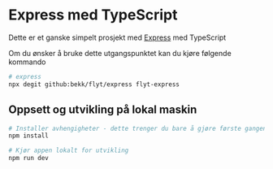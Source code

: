 # Express med TypeScript

Dette er et ganske simpelt prosjekt med [Express](https://expressjs.com/) med TypeScript

Om du ønsker å bruke dette utgangspunktet kan du kjøre følgende kommando

```bash
# express
npx degit github:bekk/flyt/express flyt-express
```

## Oppsett og utvikling på lokal maskin

```bash
# Installer avhengigheter - dette trenger du bare å gjøre første gangen
npm install

# Kjør appen lokalt for utvikling
npm run dev
```
